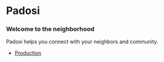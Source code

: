 # Padosi

### Welcome to the neighborhood

Padosi helps you connect with your neighbors and community.

- [Production](http://padosi-frontend.vercel.app/)
